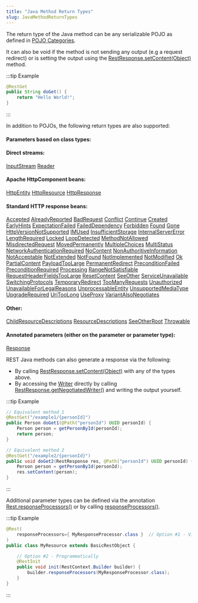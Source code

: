 ```yaml
---
title: "Java Method Return Types"
slug: JavaMethodReturnTypes
---
```


The return type of the Java method can be any serializable POJO as defined in [POJO Categories](/docs/topics/PojoCategories).

It can also be void if the method is not sending any output (e.g  a request redirect) or is setting the output using the <a href="/site/apidocs/org/apache/juneau/rest/RestResponse.html#setContent(java.lang.Object)" target="_blank">RestResponse.setContent(Object)</a> method.

:::tip Example
```java
@RestGet
public String doGet() {
    return "Hello World!";
}
```
:::

In addition to POJOs, the following return types are also supported:

#### Parameters based on class types:

#### Direct streams:

<tree>
<node-0><javac-class><a href="https://docs.oracle.com/en/java/javase/17/docs/api/java.base/java/io/InputStream.html" target="_blank">InputStream</a></javac-class> <javac-class><a href="https://docs.oracle.com/en/java/javase/17/docs/api/java.base/java/io/Reader.html" target="_blank">Reader</a></javac-class></node-0>
</tree>

#### Apache HttpComponent beans:

<tree>
<node-0><javac-class><a href="https://hc.apache.org/httpcomponents-core-4.4.x/current/httpcore/apidocs/org/apache/http/HttpEntity.html" target="_blank">HttpEntity</a></javac-class> <javac-class><a href="/site/apidocs/org/apache/juneau/http/resource/HttpResource.html" target="_blank">HttpResource</a></javac-class> <javac-class><a href="https://hc.apache.org/httpcomponents-core-4.4.x/current/httpcore/apidocs/org/apache/http/HttpResponse.html" target="_blank">HttpResponse</a></javac-class></node-0>
</tree>

#### Standard HTTP response beans:

<tree>
<node-0><javac-class><a href="/site/apidocs/org/apache/juneau/http/response/Accepted.html" target="_blank">Accepted</a></javac-class> <javac-class><a href="/site/apidocs/org/apache/juneau/http/response/AlreadyReported.html" target="_blank">AlreadyReported</a></javac-class> <javac-class><a href="/site/apidocs/org/apache/juneau/http/response/BadRequest.html" target="_blank">BadRequest</a></javac-class> <javac-class><a href="/site/apidocs/org/apache/juneau/http/response/Conflict.html" target="_blank">Conflict</a></javac-class> <javac-class><a href="/site/apidocs/org/apache/juneau/http/response/Continue.html" target="_blank">Continue</a></javac-class> <javac-class><a href="/site/apidocs/org/apache/juneau/http/response/Created.html" target="_blank">Created</a></javac-class> <javac-class><a href="/site/apidocs/org/apache/juneau/http/response/EarlyHints.html" target="_blank">EarlyHints</a></javac-class> <javac-class><a href="/site/apidocs/org/apache/juneau/http/response/ExpectationFailed.html" target="_blank">ExpectationFailed</a></javac-class> <javac-class><a href="/site/apidocs/org/apache/juneau/http/response/FailedDependency.html" target="_blank">FailedDependency</a></javac-class> <javac-class><a href="/site/apidocs/org/apache/juneau/http/response/Forbidden.html" target="_blank">Forbidden</a></javac-class> <javac-class><a href="/site/apidocs/org/apache/juneau/http/response/Found.html" target="_blank">Found</a></javac-class> <javac-class><a href="/site/apidocs/org/apache/juneau/http/response/Gone.html" target="_blank">Gone</a></javac-class> <javac-class><a href="/site/apidocs/org/apache/juneau/http/response/HttpVersionNotSupported.html" target="_blank">HttpVersionNotSupported</a></javac-class> <javac-class><a href="/site/apidocs/org/apache/juneau/http/response/IMUsed.html" target="_blank">IMUsed</a></javac-class> <javac-class><a href="/site/apidocs/org/apache/juneau/http/response/InsufficientStorage.html" target="_blank">InsufficientStorage</a></javac-class> <javac-class><a href="/site/apidocs/org/apache/juneau/http/response/InternalServerError.html" target="_blank">InternalServerError</a></javac-class> <javac-class><a href="/site/apidocs/org/apache/juneau/http/response/LengthRequired.html" target="_blank">LengthRequired</a></javac-class> <javac-class><a href="/site/apidocs/org/apache/juneau/http/response/Locked.html" target="_blank">Locked</a></javac-class> <javac-class><a href="/site/apidocs/org/apache/juneau/http/response/LoopDetected.html" target="_blank">LoopDetected</a></javac-class> <javac-class><a href="/site/apidocs/org/apache/juneau/http/response/MethodNotAllowed.html" target="_blank">MethodNotAllowed</a></javac-class> <javac-class><a href="/site/apidocs/org/apache/juneau/http/response/MisdirectedRequest.html" target="_blank">MisdirectedRequest</a></javac-class> <javac-class><a href="/site/apidocs/org/apache/juneau/http/response/MovedPermanently.html" target="_blank">MovedPermanently</a></javac-class> <javac-class><a href="/site/apidocs/org/apache/juneau/http/response/MultipleChoices.html" target="_blank">MultipleChoices</a></javac-class> <javac-class><a href="/site/apidocs/org/apache/juneau/http/response/MultiStatus.html" target="_blank">MultiStatus</a></javac-class> <javac-class><a href="/site/apidocs/org/apache/juneau/http/response/NetworkAuthenticationRequired.html" target="_blank">NetworkAuthenticationRequired</a></javac-class> <javac-class><a href="/site/apidocs/org/apache/juneau/http/response/NoContent.html" target="_blank">NoContent</a></javac-class> <javac-class><a href="/site/apidocs/org/apache/juneau/http/response/NonAuthoritiveInformation.html" target="_blank">NonAuthoritiveInformation</a></javac-class> <javac-class><a href="/site/apidocs/org/apache/juneau/http/response/NotAcceptable.html" target="_blank">NotAcceptable</a></javac-class> <javac-class><a href="/site/apidocs/org/apache/juneau/http/response/NotExtended.html" target="_blank">NotExtended</a></javac-class> <javac-class><a href="/site/apidocs/org/apache/juneau/http/response/NotFound.html" target="_blank">NotFound</a></javac-class> <javac-class><a href="/site/apidocs/org/apache/juneau/http/response/NotImplemented.html" target="_blank">NotImplemented</a></javac-class> <javac-class><a href="/site/apidocs/org/apache/juneau/http/response/NotModified.html" target="_blank">NotModified</a></javac-class> <javac-class><a href="/site/apidocs/org/apache/juneau/http/response/Ok.html" target="_blank">Ok</a></javac-class> <javac-class><a href="/site/apidocs/org/apache/juneau/http/response/PartialContent.html" target="_blank">PartialContent</a></javac-class> <javac-class><a href="/site/apidocs/org/apache/juneau/http/response/PayloadTooLarge.html" target="_blank">PayloadTooLarge</a></javac-class> <javac-class><a href="/site/apidocs/org/apache/juneau/http/response/PermanentRedirect.html" target="_blank">PermanentRedirect</a></javac-class> <javac-class><a href="/site/apidocs/org/apache/juneau/http/response/PreconditionFailed.html" target="_blank">PreconditionFailed</a></javac-class> <javac-class><a href="/site/apidocs/org/apache/juneau/http/response/PreconditionRequired.html" target="_blank">PreconditionRequired</a></javac-class> <javac-class><a href="/site/apidocs/org/apache/juneau/http/response/Processing.html" target="_blank">Processing</a></javac-class> <javac-class><a href="/site/apidocs/org/apache/juneau/http/response/RangeNotSatisfiable.html" target="_blank">RangeNotSatisfiable</a></javac-class> <javac-class><a href="/site/apidocs/org/apache/juneau/http/response/RequestHeaderFieldsTooLarge.html" target="_blank">RequestHeaderFieldsTooLarge</a></javac-class> <javac-class><a href="/site/apidocs/org/apache/juneau/http/response/ResetContent.html" target="_blank">ResetContent</a></javac-class> <javac-class><a href="/site/apidocs/org/apache/juneau/http/response/SeeOther.html" target="_blank">SeeOther</a></javac-class> <javac-class><a href="/site/apidocs/org/apache/juneau/http/response/ServiceUnavailable.html" target="_blank">ServiceUnavailable</a></javac-class> <javac-class><a href="/site/apidocs/org/apache/juneau/http/response/SwitchingProtocols.html" target="_blank">SwitchingProtocols</a></javac-class> <javac-class><a href="/site/apidocs/org/apache/juneau/http/response/TemporaryRedirect.html" target="_blank">TemporaryRedirect</a></javac-class> <javac-class><a href="/site/apidocs/org/apache/juneau/http/response/TooManyRequests.html" target="_blank">TooManyRequests</a></javac-class> <javac-class><a href="/site/apidocs/org/apache/juneau/http/response/Unauthorized.html" target="_blank">Unauthorized</a></javac-class> <javac-class><a href="/site/apidocs/org/apache/juneau/http/response/UnavailableForLegalReasons.html" target="_blank">UnavailableForLegalReasons</a></javac-class> <javac-class><a href="/site/apidocs/org/apache/juneau/http/response/UnprocessableEntity.html" target="_blank">UnprocessableEntity</a></javac-class> <javac-class><a href="/site/apidocs/org/apache/juneau/http/response/UnsupportedMediaType.html" target="_blank">UnsupportedMediaType</a></javac-class> <javac-class><a href="/site/apidocs/org/apache/juneau/http/response/UpgradeRequired.html" target="_blank">UpgradeRequired</a></javac-class> <javac-class><a href="/site/apidocs/org/apache/juneau/http/response/UriTooLong.html" target="_blank">UriTooLong</a></javac-class> <javac-class><a href="/site/apidocs/org/apache/juneau/http/response/UseProxy.html" target="_blank">UseProxy</a></javac-class> <javac-class><a href="/site/apidocs/org/apache/juneau/http/response/VariantAlsoNegotiates.html" target="_blank">VariantAlsoNegotiates</a></javac-class></node-0>
</tree>

#### Other:

<tree>
<node-0><javac-class><a href="/site/apidocs/org/apache/juneau/rest/beans/ChildResourceDescriptions.html" target="_blank">ChildResourceDescriptions</a></javac-class> <javac-class><a href="/site/apidocs/org/apache/juneau/rest/beans/ResourceDescriptions.html" target="_blank">ResourceDescriptions</a></javac-class> <javac-class><a href="/site/apidocs/org/apache/juneau/rest/beans/SeeOtherRoot.html" target="_blank">SeeOtherRoot</a></javac-class> <javac-class><a href="https://docs.oracle.com/en/java/javase/17/docs/api/java.base/java/lang/Throwable.html" target="_blank">Throwable</a></javac-class></node-0>
</tree>

#### Annotated parameters (either on the parameter or parameter type):

<tree>
<node-0><javac-annotation><a href="/site/apidocs/org/apache/juneau/http/annotation/Response.html" target="_blank">Response</a></javac-annotation></node-0>
</tree>

REST Java methods can also generate a response via the following:

- By calling <a href="/site/apidocs/org/apache/juneau/rest/RestResponse.html#setContent(java.lang.Object)" target="_blank">RestResponse.setContent(Object)</a> with any of the types above.
- By accessing the <a href="https://docs.oracle.com/en/java/javase/17/docs/api/java.base/java/io/Writer.html" target="_blank">Writer</a> directly by calling <a href="/site/apidocs/org/apache/juneau/rest/RestResponse.html#getNegotiatedWriter()" target="_blank">RestResponse.getNegotiatedWriter()</a> and writing the output yourself.

:::tip Example
```java
// Equivalent method 1
@RestGet("/example1/{personId}")
public Person doGet1(@Path("personId") UUID personId) {
    Person person = getPersonById(personId);
    return person;
}

// Equivalent method 2
@RestGet("/example2/{personId}")
public void doGet2(RestResponse res, @Path("personId") UUID personId) {
    Person person = getPersonById(personId);
    res.setContent(person);
}
```
:::

Additional parameter types can be defined via the annotation <a href="/site/apidocs/org/apache/juneau/rest/annotation/Rest.html#responseProcessors()" target="_blank">Rest.responseProcessors()</a> or by calling <a href="/site/apidocs/org/apache/juneau/rest/RestContext.Builder.html#responseProcessors(java.lang.Class...)" target="_blank">responseProcessors()</a>.

:::tip Example
```java
@Rest(
    responseProcessors={ MyResponseProcessor.class }  // Option #1 - Via annotation
)
public class MyResource extends BasicRestObject {

    // Option #2 - Programmatically
    @RestInit
    public void init(RestContext.Builder builder) {
        builder.responseProcessors(MyResponseProcessor.class);
    }
}
```
:::